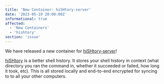 ```yaml
---
title: 'New Container: hiSHtory-server'
date: '2023-05-19 20:00:00Z'
informational: true
affected:
  - 'New Containers'
  - 'hishtory'
section: 'issue'
---
```

We have released a new container for [hiSHtory-server](https://github.com/linuxserver/docker-hishtory-server)!

[hiSHtory](https://github.com/ddworken/hishtory) is a better shell history. It stores your shell history in context (what directory you ran the command in, whether it succeeded or failed, how long it took, etc). This is all stored locally and end-to-end encrypted for syncing to to all your other computers.

